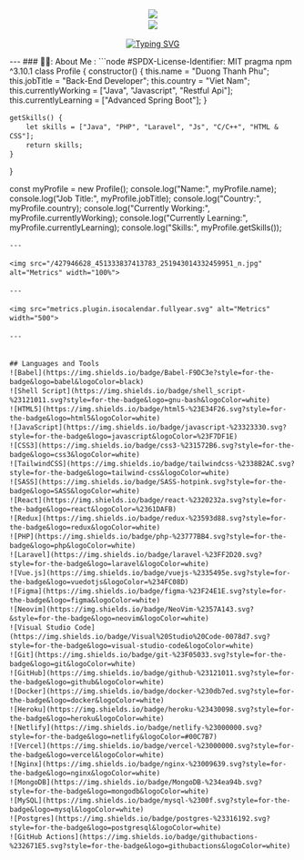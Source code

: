 <div id="header" align="center">
  <img src="https://user-images.githubusercontent.com/24501320/158049904-efd9f43a-78ae-45f4-96f3-9fda67ee0392.png" height=170 />
</div>
<div id="header1" align="center">
<!--[![committers.top badge](https://user-badge.committers.top/egypt/3bsalam-1.svg)](https://user-badge.committers.top/egypt/3bsalam-1) -->
  <img src="https://komarev.com/ghpvc/?username=EmanGhazy2002&style=for-the-badge&color=grey&&label=PROFILE+VIEWS"/>
</div>
<div id="view" align="center">
	
[![Typing SVG](https://readme-typing-svg.demolab.com?font=Anton&pause=1000&color=2388F7&center=true&width=435&lines=Back-End+Developer)](https://git.io/typing-svg)
<!--<h1>
  Hi.<img src="https://media.giphy.com/media/hvRJCLFzcasrR4ia7z/giphy.gif" width="30px"/>
</h1>-->
</div>
---
### 👩‍💻: About Me :
```node
#SPDX-License-Identifier: MIT
pragma npm ^3.10.1
class Profile {
    constructor() {
        this.name = "Duong Thanh Phu";
        this.jobTitle = "Back-End Developer";
        this.country = "Viet Nam";
        this.currentlyWorking = ["Java", "Javascript", "Restful Api"];
        this.currentlyLearning = ["Advanced Spring Boot"];
    }

    getSkills() {
        let skills = ["Java", "PHP", "Laravel", "Js", "C/C++", "HTML & CSS"];
        return skills;
    }
}

const myProfile = new Profile();
console.log("Name:", myProfile.name);
console.log("Job Title:", myProfile.jobTitle);
console.log("Country:", myProfile.country);
console.log("Currently Working:", myProfile.currentlyWorking);
console.log("Currently Learning:", myProfile.currentlyLearning);
console.log("Skills:", myProfile.getSkills());
```
---

<img src="/427946628_451333837413783_251943014332459951_n.jpg" alt="Metrics" width="100%">

---

<img src="metrics.plugin.isocalendar.fullyear.svg" alt="Metrics" width="500">

---


## Languages and Tools
![Babel](https://img.shields.io/badge/Babel-F9DC3e?style=for-the-badge&logo=babel&logoColor=black)
![Shell Script](https://img.shields.io/badge/shell_script-%23121011.svg?style=for-the-badge&logo=gnu-bash&logoColor=white)
![HTML5](https://img.shields.io/badge/html5-%23E34F26.svg?style=for-the-badge&logo=html5&logoColor=white)
![JavaScript](https://img.shields.io/badge/javascript-%23323330.svg?style=for-the-badge&logo=javascript&logoColor=%23F7DF1E)
![CSS3](https://img.shields.io/badge/css3-%231572B6.svg?style=for-the-badge&logo=css3&logoColor=white)
![TailwindCSS](https://img.shields.io/badge/tailwindcss-%2338B2AC.svg?style=for-the-badge&logo=tailwind-css&logoColor=white)
![SASS](https://img.shields.io/badge/SASS-hotpink.svg?style=for-the-badge&logo=SASS&logoColor=white)
![React](https://img.shields.io/badge/react-%2320232a.svg?style=for-the-badge&logo=react&logoColor=%2361DAFB)
![Redux](https://img.shields.io/badge/redux-%23593d88.svg?style=for-the-badge&logo=redux&logoColor=white)
![PHP](https://img.shields.io/badge/php-%23777BB4.svg?style=for-the-badge&logo=php&logoColor=white)
![Laravel](https://img.shields.io/badge/laravel-%23FF2D20.svg?style=for-the-badge&logo=laravel&logoColor=white)
![Vue.js](https://img.shields.io/badge/vuejs-%2335495e.svg?style=for-the-badge&logo=vuedotjs&logoColor=%234FC08D)
![Figma](https://img.shields.io/badge/figma-%23F24E1E.svg?style=for-the-badge&logo=figma&logoColor=white)
![Neovim](https://img.shields.io/badge/NeoVim-%2357A143.svg?&style=for-the-badge&logo=neovim&logoColor=white)
![Visual Studio Code](https://img.shields.io/badge/Visual%20Studio%20Code-0078d7.svg?style=for-the-badge&logo=visual-studio-code&logoColor=white)
![Git](https://img.shields.io/badge/git-%23F05033.svg?style=for-the-badge&logo=git&logoColor=white)
![GitHub](https://img.shields.io/badge/github-%23121011.svg?style=for-the-badge&logo=github&logoColor=white)
![Docker](https://img.shields.io/badge/docker-%230db7ed.svg?style=for-the-badge&logo=docker&logoColor=white)
![Heroku](https://img.shields.io/badge/heroku-%23430098.svg?style=for-the-badge&logo=heroku&logoColor=white)
![Netlify](https://img.shields.io/badge/netlify-%23000000.svg?style=for-the-badge&logo=netlify&logoColor=#00C7B7)
![Vercel](https://img.shields.io/badge/vercel-%23000000.svg?style=for-the-badge&logo=vercel&logoColor=white)
![Nginx](https://img.shields.io/badge/nginx-%23009639.svg?style=for-the-badge&logo=nginx&logoColor=white)
![MongoDB](https://img.shields.io/badge/MongoDB-%234ea94b.svg?style=for-the-badge&logo=mongodb&logoColor=white)
![MySQL](https://img.shields.io/badge/mysql-%2300f.svg?style=for-the-badge&logo=mysql&logoColor=white)
![Postgres](https://img.shields.io/badge/postgres-%23316192.svg?style=for-the-badge&logo=postgresql&logoColor=white)
![GitHub Actions](https://img.shields.io/badge/githubactions-%232671E5.svg?style=for-the-badge&logo=githubactions&logoColor=white)
